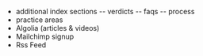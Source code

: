 - additional index sections
-- verdicts
-- faqs
-- process
- practice areas
- Algolia (articles & videos)
- Mailchimp signup
- Rss Feed

